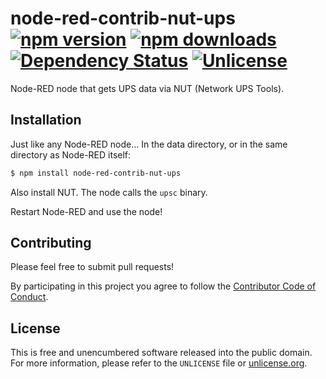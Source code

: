 # node-red-contrib-nut-ups [![npm version](https://img.shields.io/npm/v/node-red-contrib-nut-ups.svg?style=flat)](https://www.npmjs.org/package/node-red-contrib-nut-ups) [![npm downloads](https://img.shields.io/npm/dm/node-red-contrib-nut-ups.svg?style=flat)](https://www.npmjs.org/package/node-red-contrib-nut-ups) [![Dependency Status](https://img.shields.io/gemnasium/myfreeweb/node-red-contrib-nut-ups.svg?style=flat)](https://gemnasium.com/myfreeweb/node-red-contrib-nut-ups) [![Unlicense](https://img.shields.io/badge/un-license-green.svg?style=flat)](http://unlicense.org)

Node-RED node that gets UPS data via NUT (Network UPS Tools).

## Installation

Just like any Node-RED node... In the data directory, or in the same directory as Node-RED itself:

```bash
$ npm install node-red-contrib-nut-ups
```

Also install NUT. The node calls the `upsc` binary.

Restart Node-RED and use the node!

## Contributing

Please feel free to submit pull requests!

By participating in this project you agree to follow the [Contributor Code of Conduct](http://contributor-covenant.org/version/1/4/).

## License

This is free and unencumbered software released into the public domain.  
For more information, please refer to the `UNLICENSE` file or [unlicense.org](http://unlicense.org).
